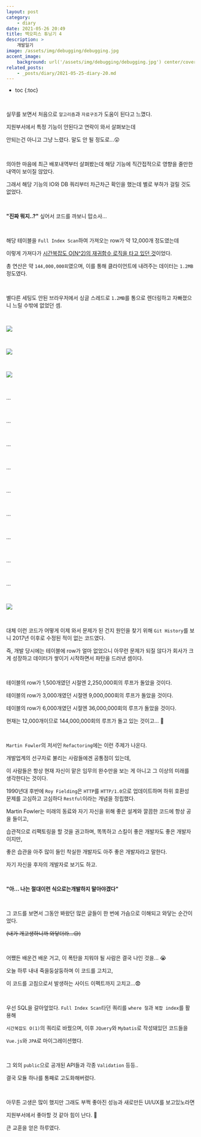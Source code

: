 ```yaml
---
layout: post
category:
    - diary
date: 2021-05-26 20:49
title: 백오피스 튜닝기 4
description: >
    개발일기
image: /assets/img/debugging/debugging.jpg
accent_image:
    background: url('/assets/img/debugging/debugging.jpg') center/cover
related_posts:
    - _posts/diary/2021-05-25-diary-20.md
---
```


* toc
{:toc}

&nbsp;

실무를 보면서 처음으로 `알고리즘`과 `자료구조`가 도움이 된다고 느꼈다.

지원부서에서 특정 기능이 안된다고 연락이 와서 살펴보는데

안되는건 아니고 그냥 느렸다. 말도 안 될 정도로...😲

&nbsp;  

의아한 마음에 최근 배포내역부터 살펴봤는데 해당 기능에 직간접적으로 영향을 줄만한 내역이 보이질 않았다.

그래서 해당 기능의 IO와 DB 쿼리부터 차근차근 확인을 했는데 별로 부하가 걸릴 것도 없었다.

&nbsp;  

**"진짜 뭐지..?"** 싶어서 코드를 까보니 맙소사...

&nbsp;  

해당 테이블을 `Full Index Scan`하여 가져오는 row가 약 12,000개 정도였는데

이렇게 가져다가 <u>시간복잡도 O(N^2)의 재귀함수 로직을 타고 있던 것</u>이었다.

총 연산은 약 `144,000,000회`였으며, 이를 통해 클라이언트에 내려주는 데이터는 `1.2MB` 정도였다.

&nbsp;  

별다른 세팅도 안된 브라우저에서 싱글 스레드로 `1.2MB`를 통으로 렌더링하고 자빠졌으니 느릴 수밖에 없었던 셈.

&nbsp;  

![](https://img1.daumcdn.net/thumb/R1280x0/?scode=mtistory2&fname=https%3A%2F%2Fblog.kakaocdn.net%2Fdn%2Fbdr8Gs%2Fbtq5NF5xAAY%2F9oMFhIVR9KpbXc33MeWdnk%2Fimg.png)

&nbsp;  

![](https://img1.daumcdn.net/thumb/R1280x0/?scode=mtistory2&fname=https%3A%2F%2Fblog.kakaocdn.net%2Fdn%2FdCHhPW%2Fbtq5Nc3ghDW%2FG0DIbukjyafw1TPmRP6kG1%2Fimg.png)

&nbsp;  

![](https://img1.daumcdn.net/thumb/R1280x0/?scode=mtistory2&fname=https%3A%2F%2Fblog.kakaocdn.net%2Fdn%2FbX3R9Q%2Fbtq5QTBRasz%2Fhv2RVYwzzxDWpv5AFi1Wb0%2Fimg.png)

&nbsp;  

...

&nbsp;  

...

&nbsp;  

...

&nbsp;  

...

&nbsp;  

...

&nbsp;  

...

&nbsp;  

...

&nbsp;  

...

&nbsp;  

...

&nbsp;  

![](https://img1.daumcdn.net/thumb/R1280x0/?scode=mtistory2&fname=https%3A%2F%2Fblog.kakaocdn.net%2Fdn%2FdHcRvF%2Fbtq5OTie2LF%2FRcLCAf0dLrJ8xLcmxn96tk%2Fimg.jpg)

&nbsp;  

대체 이런 코드가 어떻게 이제 와서 문제가 된 건지 원인을 찾기 위해 `Git History`를 보니 2017년 이후로 수정된 적이 없는 코드였다.

즉, 개발 당시에는 테이블에 row가 얼마 없었으니 아무런 문제가 되질 않다가 회사가 크게 성장하고 데이터가 쌓이기 시작하면서 파탄을 드러낸 셈이다.

&nbsp;  

테이블의 row가 1,500개였던 시절엔 2,250,000회의 루프가 돌았을 것이다.

테이블의 row가 3,000개였던 시절엔 9,000,000회의 루프가 돌았을 것이다.

테이블의 row가 6,000개였던 시절엔 36,000,000회의 루프가 돌았을 것이다.

현재는 12,000개이므로 144,000,000회의 루프가 돌고 있는 것이고... 🤢

&nbsp;  

`Martin Fowler`의 저서인 `Refactoring`에는 이런 주제가 나온다.

개발업계의 선구자로 불리는 사람들에겐 공통점이 있는데, 

이 사람들은 항상 현재 자신이 맡은 임무의 완수만을 보는 게 아니고 그 이상의 미래를 생각한다는 것이다.

1990년대 후반에 `Roy Fielding`은 `HTTP`를 `HTTP/1.0`으로 업데이트하며 하위 호환성 문제를 고심하고 고심하다 `Restful`이라는 개념을 정립했다.

Martin Fowler는 미래의 동료와 자기 자신을 위해 좋은 설계와 깔끔한 코드에 항상 공을 들이고, 

습관적으로 리팩토링을 할 것을 권고하며, 똑똑하고 스킬이 좋은 개발자도 좋은 개발자이지만, 

좋은 습관을 아주 많이 들인 착실한 개발자도 아주 좋은 개발자라고 말한다.

자기 자신을 후자의 개발자로 보기도 하고.

&nbsp;  

**"아... 나는 절대이런 식으로는개발하지 말아야겠다"**

&nbsp;  

그 코드를 보면서 그동안 봐왔던 많은 글들이 한 번에 가슴으로 이해되고 와닿는 순간이었다.

~~(내가 개고생하니까 와닿더라...😥)~~

&nbsp;  

어쨌든 배운건 배운 거고, 이 폭탄을 치워야 될 사람은 결국 나인 것을... 😭

오늘 하루 내내 죽을둥살둥하며 이 코드를 고치고, 

이 코드를 고침으로서 발생하는 사이드 이펙트까지 고치고...😨

&nbsp;  

우선 SQL을 갈아엎었다. `Full Index Scan`타던 쿼리를 `where 절`과 `복합 index`를 활용해

`시간복잡도 O(1)`의 쿼리로 바꿨으며, 이후 `JQuery`와 `Mybatis`로 작성돼있던 코드들을

`Vue.js`와 `JPA`로 마이그레이션했다.

&nbsp;  

그 외의 `public`으로 공개된 API들과 각종 `Validation` 등등..

결국 모듈 하나를 통째로 고도화해버렸다.

&nbsp;  

아무튼 고생은 많이 했지만 그래도 부쩍 좋아진 성능과 새로만든 UI/UX를 보고있노라면

지원부서에서 좋아할 것 같아 힘이 난다. 🤗

큰 교훈을 얻은 하루였다.

&nbsp;  
